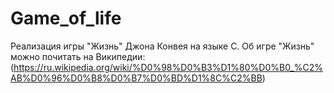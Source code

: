 # Game_of_life
Реализация игры "Жизнь" Джона Конвея на языке C. Об игре "Жизнь" можно почитать на Википедии: (https://ru.wikipedia.org/wiki/%D0%98%D0%B3%D1%80%D0%B0_%C2%AB%D0%96%D0%B8%D0%B7%D0%BD%D1%8C%C2%BB)

